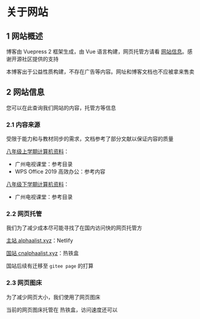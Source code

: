 # 关于网站

## 1 网站概述

博客由 Vuepress 2 框架生成，由 Vue 语言构建，网页托管方请看 [网站信息](/docs/about/关于文档/关于网站.html#_2-网站信息)。感谢开源社区提供的支持

本博客出于公益性质构建，不存在广告等内容。网址和博客文档也不应被拿来售卖

## 2 网站信息

您可以在此查询我们网站的内容，托管方等信息

### 2.1 内容来源

受限于能力和与教材同步的需求，文档参考了部分文献以保证内容的质量

[八年级上学期计算机资料](/docs/document/8/8a.html)：
- 广州电视课堂：参考目录
- WPS Office 2019 高效办公：参考内容

[八年级下学期计算机资料](/docs/document/8/8b.html)：
- 广州电视课堂：参考目录

### 2.2 网页托管

我们为了减少成本尽可能寻找了在国内访问快的网页托管方

[主站 alphaalist.xyz](alphaalist.xyz)：Netlify

[国站 cnalphaalist.xyz](cn.alphaalist.xyz)：热铁盒

国站后续有迁移至 `gitee page` 的打算

### 2.3 网页图床

为了减少网页大小，我们使用了网页图床

当前的网页图床托管在 热铁盒，访问速度还可以

